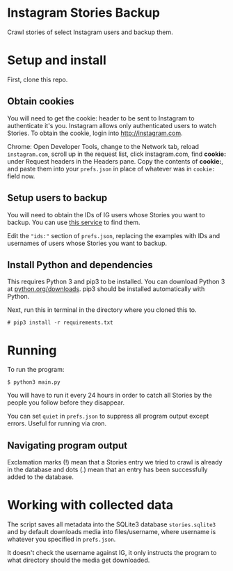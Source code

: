 # Instagram Stories Backup
Crawl stories of select Instagram users and backup them.
# Setup and install
First, clone this repo.

## Obtain cookies

You will need to get the cookie: header to be sent to Instagram to authenticate it's you. Instagram allows only authenticated users to watch Stories. To obtain the cookie, login into http://instagram.com.

Chrome: Open Developer Tools, change to the Network tab, reload `instagram.com`, scroll up in the request list, click instagram.com, find __cookie:__ under Request headers in the Headers pane. Copy the contents of __cookie:__, and paste them into your `prefs.json` in place of whatever was in `cookie:` field now.

## Setup users to backup
You will need to obtain the IDs of IG users whose Stories you want to backup. You can use [this service](https://smashballoon.com/instagram-feed/find-instagram-user-id/) to find them.

Edit the `"ids:"` section of `prefs.json`, replacing the examples with IDs and usernames of users whose Stories you want to backup.

## Install Python and dependencies
This requires Python 3 and pip3 to be installed. You can download Python 3 at [python.org/downloads](https://www.python.org/downloads/). pip3 should be installed automatically with Python.

Next, run this in terminal in the directory where you cloned this to.
```
# pip3 install -r requirements.txt
```

# Running
To run the program:
```
$ python3 main.py
```
You will have to run it every 24 hours in order to catch all Stories by the people you follow before they disappear.

You can set `quiet` in `prefs.json` to suppress all program output except errors. Useful for running via cron.

## Navigating program output
Exclamation marks (!) mean that a Stories entry we tried to crawl is already in the database and dots (.) mean that an entry has been successfully added to the database.

# Working with collected data
The script saves all metadata into the SQLite3 database `stories.sqlite3` and by default downloads media into files/username, where username is whatever you specified in `prefs.json`.

It doesn't check the username against IG, it only instructs the program to what directory should the media get downloaded.